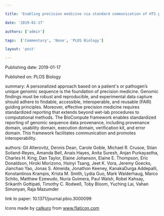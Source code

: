 ---
title: 'Enabling precision medicine via standard communication of HTS provenance, analysis, and results'
date: '2019-01-17'
authors: ['admin']
tags:  ['Commentary', 'None', 'PLOS Biology']
layout: 'post'
---
Publishing date: 2019-01-17

Published on: PLOS Biology

summary: A personalized approach based on a patient's or pathogen’s unique genomic sequence is the foundation of precision medicine. Genomic findings must be robust and reproducible, and experimental data capture should adhere to findable, accessible, interoperable, and reusable (FAIR) guiding principles. Moreover, effective precision medicine requires standardized reporting that extends beyond wet-lab procedures to computational methods. The BioCompute framework enables standardized reporting of genomic sequence data provenance, including provenance domain, usability domain, execution domain, verification kit, and error domain. This framework facilitates communication and promotes interoperability.

authors: Gil Alterovitz, Dennis Dean, Carole Goble, Michael R. Crusoe, Stian Soiland-Reyes, Amanda Bell, Anais Hayes, Anita Suresh, Anjan Purkayastha, Charles H. King, Dan Taylor, Elaine Johanson, Elaine E. Thompson, Eric Donaldson, Hiroki Morizono, Hsinyi Tsang, Jeet K. Vora, Jeremy Goecks, Jianchao Yao, Jonas S. Almeida, Jonathon Keeney, KanakaDurga Addepalli, Konstantinos Krampis, Krista M. Smith, Lydia Guo, Mark Walderhaug, Marco Schito, Matthew Ezewudo, Nuria Guimera, Paul Walsh, Robel Kahsay, Srikanth Gottipati, Timothy C. Rodwell, Toby Bloom, Yuching Lai, Vahan Simonyan, Raja Mazumder

link to paper: 10.1371/journal.pbio.3000099

Icons made by <a href="https://www.flaticon.com/free-icon/bookshelves_3576884" title="catkuro">catkuro</a> from <a href="https://www.flaticon.com/" title="Flaticon"> www.flaticon.com</a>